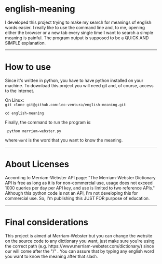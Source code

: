 <h1><b>english-meaning</b></h1>
I developed this project trying to make my search for meanings of english words easier. I really like to use the command line and, to me, opening either the browser or a new tab every single time I want to search a simple meaning is painful.
The program output is supposed to be a QUICK AND SIMPLE explanation.
<hr></hr>

<h1> How to use </h1>
Since it's written in python, you have to have python installed on your machine. To download this project you will need git and, of course, access to the internet.
<p></p>
<div>On Linux:</div>
<code>git clone git@github.com:leo-ventura/english-meaning.git</code>

<code>cd english-meaning</code>

<p> Finally, the command to run the program is: </p>
<code> python merriam-webster.py <word> </code>
  <p>where <code>word</code> is the word that you want to know the meaning.</p>
<hr></hr>

<h1> About Licenses </h1>
According to Merriam-Webster API page: "The Merriam-Webster Dictionary API is free as long as it is for non-commercial use, usage does not exceed 1000 queries per day per API key, and use is limited to two reference APIs."
Although this python code is not an API, I'm not developing this for commercial use. So, I'm publishing this JUST FOR purpose of education.
<hr></hr>

<h1> Final considerations </h1>
This project is aimed at Merriam-Webster but you can change the website on the source code to any dictionary you want, just make sure you're using the correct path (e.g. https://www.merriam-webster.com/dictionary/) since our <word> will come after the "/"
. You can assure that by typing any english word you want to know the meaning after that slash.
